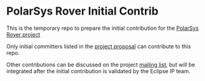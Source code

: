 # PolarSys Rover Initial Contrib
This is the temporary repo to prepare the initial contribution for the [PolarSys Rover project](https://www.polarsys.org/projects/polarsys.rover)

Only initial committers listed in the [project proposal](https://www.polarsys.org/proposals/polarsys-rover) can contribute to this repo. 

Other contributions can be discussed on the project [mailing list](https://polarsys.org/mailman/listinfo/rover-dev), but will be integrated after the initial contribution is validated by the Eclipse IP team.
